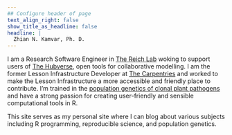 ```yaml
---
## Configure header of page
text_align_right: false
show_title_as_headline: false
headline: |
  Zhian N. Kamvar, Ph. D.
---
```


I am a Research Software Engineer in [The Reich Lab](https://reichlab.io)
woking to support users of [The Hubverse](https://hubverse.io), open tools for
collaborative modelling.
I am the former Lesson Infrastructure Developer at [The
Carpentries](https://carpentries.org/) and worked to make the Lesson
Infrastructure a more accessible and friendly place to contribute. I’m trained
in the [population genetics of clonal plant
pathogens](https://grunwaldlab.github.io/poppr/) and have a strong passion for
creating user-friendly and sensible computational tools in R.

This site serves as my personal site where I can blog about various subjects
including R programming, reproducible science, and population genetics.
